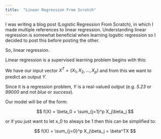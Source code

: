 ```yaml
---
title:  "Linear Regression From Scratch"
---
```



I was writing a blog post (Logistic Regression From Scratch), in which I made multiple references
 to linear regression. Understanding linear regression is somewhat beneficial when learning logsitic regression 
 so I decided to post this before posting the other.
 
 
So, linear regression.

Linear regression is a supervised learning problem begins with this:

We have our input vector $X^T = (X_1, X_2, ..., X_p)$ and from this we want to predict an output $Y$.

Since it is a regression problem, $Y$ is a real-valued output (e.g. *5.23* or *99000* and not *blue* or *success*). 

Our model will be of the form:

$$ f(X) = \beta_0 + \sum_{j=1}^p X_j\beta_j $$

or if you just want to let x_0 to always be 1 then this can be simplified to:

$$ f(X) = \sum_{j=0}^p X_j\beta_j = \beta^TX $$

